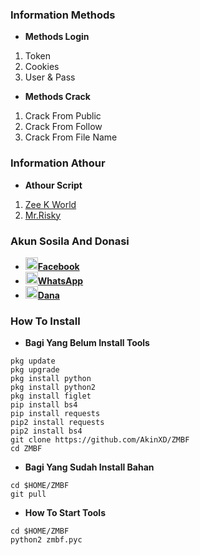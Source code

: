 ### Information Methods
* **Methods Login**
1. Token
2. Cookies
3. User & Pass

* **Methods Crack**
1. Crack From Public
2. Crack From Follow
3. Crack From File Name

### Information Athour

* **Athour Script**

1. [Zee K World](https://github.com/ZKWorld)
2. [Mr.Risky](https://github.com/Dumai-991)

### Akun Sosila And Donasi
* <a href="https://m.facebook.com/Bang.badru23"><img src="https://raw.githubusercontent.com/Dumai-991/Dumai-991/main/Image/images.png" alt="alt text" width="20" height="20">**Facebook**</a>
* <a href="https://wa.me/628811403653?text=Assalamualaikum+Warohmatullahi+wabaokatuh"><img src="https://raw.githubusercontent.com/Dumai-991/Dumai-991/main/Image/images%20(1).png" alt="alt text" width="20" height="20">**WhatsApp**</a>
* <a href="https://raw.githubusercontent.com/AkinXD/license/main/IMG_20210925_075318.jpg"><img src="https://raw.githubusercontent.com/Dumai-991/Dumai-991/main/Image/images.jpeg" alt="alt text" width="20" height="20">**Dana**</a>
### How To Install

* **Bagi Yang Belum Install Tools**
```
pkg update
pkg upgrade
pkg install python
pkg install python2
pkg install figlet
pip install bs4
pip install requests
pip2 install requests
pip2 install bs4
git clone https://github.com/AkinXD/ZMBF
cd ZMBF
```

* **Bagi Yang Sudah Install Bahan**
```
cd $HOME/ZMBF
git pull
```

* **How To Start Tools**
```
cd $HOME/ZMBF
python2 zmbf.pyc
```
